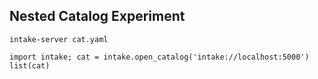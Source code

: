 ## Nested Catalog Experiment

```
intake-server cat.yaml
```


```
import intake; cat = intake.open_catalog('intake://localhost:5000')
list(cat)
```
